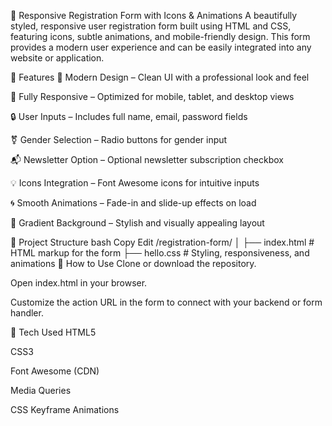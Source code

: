 📝 Responsive Registration Form with Icons & Animations
A beautifully styled, responsive user registration form built using HTML and CSS, featuring icons, subtle animations, and mobile-friendly design. This form provides a modern user experience and can be easily integrated into any website or application.

🚀 Features
🎨 Modern Design – Clean UI with a professional look and feel

📱 Fully Responsive – Optimized for mobile, tablet, and desktop views

🔒 User Inputs – Includes full name, email, password fields

⚧️ Gender Selection – Radio buttons for gender input

📬 Newsletter Option – Optional newsletter subscription checkbox

💡 Icons Integration – Font Awesome icons for intuitive inputs

🌀 Smooth Animations – Fade-in and slide-up effects on load

🌈 Gradient Background – Stylish and visually appealing layout

📁 Project Structure
bash
Copy
Edit
/registration-form/
│
├── index.html     # HTML markup for the form
├── hello.css      # Styling, responsiveness, and animations
🧪 How to Use
Clone or download the repository.

Open index.html in your browser.

Customize the action URL in the form to connect with your backend or form handler.

🔧 Tech Used
HTML5

CSS3

Font Awesome (CDN)

Media Queries

CSS Keyframe Animations

